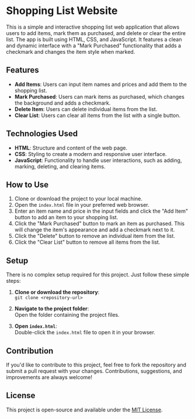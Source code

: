 # Shopping List Website

This is a simple and interactive shopping list web application that allows users to add items, mark them as purchased, and delete or clear the entire list. The app is built using HTML, CSS, and JavaScript. It features a clean and dynamic interface with a "Mark Purchased" functionality that adds a checkmark and changes the item style when marked.

## Features

- **Add Items**: Users can input item names and prices and add them to the shopping list.
- **Mark Purchased**: Users can mark items as purchased, which changes the background and adds a checkmark.
- **Delete Item**: Users can delete individual items from the list.
- **Clear List**: Users can clear all items from the list with a single button.

## Technologies Used

- **HTML**: Structure and content of the web page.
- **CSS**: Styling to create a modern and responsive user interface.
- **JavaScript**: Functionality to handle user interactions, such as adding, marking, deleting, and clearing items.

## How to Use

1. Clone or download the project to your local machine.
2. Open the `index.html` file in your preferred web browser.
3. Enter an item name and price in the input fields and click the "Add Item" button to add an item to your shopping list.
4. Click the "Mark Purchased" button to mark an item as purchased. This will change the item's appearance and add a checkmark next to it.
5. Click the "Delete" button to remove an individual item from the list.
6. Click the "Clear List" button to remove all items from the list.

## Setup

There is no complex setup required for this project. Just follow these simple steps:

1. **Clone or download the repository**:  
   `git clone <repository-url>`

2. **Navigate to the project folder**:  
   Open the folder containing the project files.

3. **Open `index.html`**:  
   Double-click the `index.html` file to open it in your browser.

## Contribution

If you'd like to contribute to this project, feel free to fork the repository and submit a pull request with your changes. Contributions, suggestions, and improvements are always welcome!

## License

This project is open-source and available under the [MIT License](LICENSE).

